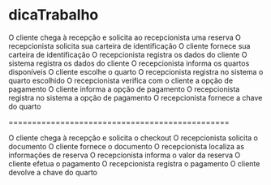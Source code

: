 # dicaTrabalho 

O cliente chega à recepção e solicita ao recepcionista
uma reserva
O recepcionista solicita sua carteira de identificação
O cliente fornece sua carteira de identificação
O recepcionista registra os dados do cliente
O sistema registra os dados do cliente
O recepcionista informa os quartos disponíveis
O cliente escolhe o quarto
O recepcionista registra no sistema o quarto escolhido
O recepcionista verifica com o cliente a opção de pagamento
O cliente informa a opção de pagamento
O recepcionista registra no sistema a opção de pagamento
O recepcionista fornece a chave do quarto

===============================================

O cliente chega à recepção e solicita o checkout
O recepcionista solicita o documento
O cliente fornece o documento
O recepcionista localiza as informações de reserva
O recepcionista informa o valor da reserva
O cliente efetua o pagamento
O recepcionista registra o pagamento
O cliente devolve a chave do quarto



